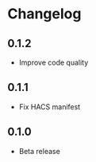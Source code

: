 # Changelog

## 0.1.2

- Improve code quality

## 0.1.1

- Fix HACS manifest

## 0.1.0

- Beta release
